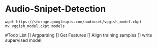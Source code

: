 # Audio-Snipet-Detection

```(sh)
wget https://storage.googleapis.com/audioset/vggish_model.ckpt 
mv vggish_model.ckpt models
```

#Todo List
[] Argparsing
[] Get Features
[] Align training samples
[] write supervised model

